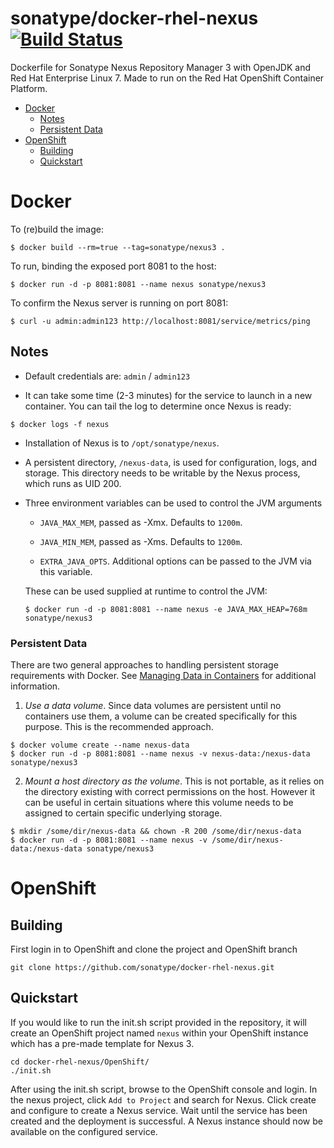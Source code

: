 # sonatype/docker-rhel-nexus [![Build Status](https://travis-ci.org/sonatype/docker-rhel-nexus.svg?branch=master)](https://travis-ci.org/sonatype/docker-rhel-nexus)

Dockerfile for Sonatype Nexus Repository Manager 3 with OpenJDK and
Red Hat Enterprise Linux 7. Made to run on the Red Hat OpenShift Container
Platform.

* [Docker](#docker)
  * [Notes](#notes)
  * [Persistent Data](#persistent-data)
* [OpenShift](#openshift)
  * [Building](#building)
  * [Quickstart](#quickstart)

# Docker

To (re)build the image:

```
$ docker build --rm=true --tag=sonatype/nexus3 .
```

To run, binding the exposed port 8081 to the host:

```
$ docker run -d -p 8081:8081 --name nexus sonatype/nexus3
```

To confirm the Nexus server is running on port 8081:

```
$ curl -u admin:admin123 http://localhost:8081/service/metrics/ping
```

## Notes

* Default credentials are: `admin` / `admin123`

* It can take some time (2-3 minutes) for the service to launch in a
new container.  You can tail the log to determine once Nexus is ready:

```
$ docker logs -f nexus
```

* Installation of Nexus is to `/opt/sonatype/nexus`.  

* A persistent directory, `/nexus-data`, is used for configuration,
logs, and storage. This directory needs to be writable by the Nexus
process, which runs as UID 200.

* Three environment variables can be used to control the JVM arguments

  * `JAVA_MAX_MEM`, passed as -Xmx.  Defaults to `1200m`.

  * `JAVA_MIN_MEM`, passed as -Xms.  Defaults to `1200m`.

  * `EXTRA_JAVA_OPTS`.  Additional options can be passed to the JVM via
  this variable.

  These can be used supplied at runtime to control the JVM:

  ```
  $ docker run -d -p 8081:8081 --name nexus -e JAVA_MAX_HEAP=768m sonatype/nexus3
  ```


### Persistent Data

There are two general approaches to handling persistent storage requirements
with Docker. See [Managing Data in Containers](https://docs.docker.com/userguide/dockervolumes/)
for additional information.

  1. *Use a data volume*.  Since data volumes are persistent
  until no containers use them, a volume can be created specifically for 
  this purpose.  This is the recommended approach.  

  ```
  $ docker volume create --name nexus-data
  $ docker run -d -p 8081:8081 --name nexus -v nexus-data:/nexus-data sonatype/nexus3
  ```

  2. *Mount a host directory as the volume*.  This is not portable, as it
  relies on the directory existing with correct permissions on the host.
  However it can be useful in certain situations where this volume needs
  to be assigned to certain specific underlying storage.  

  ```
  $ mkdir /some/dir/nexus-data && chown -R 200 /some/dir/nexus-data
  $ docker run -d -p 8081:8081 --name nexus -v /some/dir/nexus-data:/nexus-data sonatype/nexus3
  ```

# OpenShift

## Building

First login in to OpenShift and clone the project and OpenShift branch

```
git clone https://github.com/sonatype/docker-rhel-nexus.git
```

## Quickstart

If you would like to run the init.sh script provided in the repository,
it will create an OpenShift project named `nexus` within your OpenShift
instance which has a pre-made template for Nexus 3.

```
cd docker-rhel-nexus/OpenShift/
./init.sh
```

After using the init.sh script, browse to the OpenShift console and login.
In the nexus project, click `Add to Project` and search for Nexus. Click
create and configure to create a Nexus service. Wait until the service has
been created and the deployment is successful. A Nexus instance should now
be available on the configured service.
